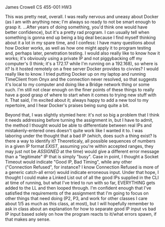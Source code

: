 James Crowell
CS 455-001
HW3

This was pretty neat, overall. I was really nervous and uneasy about Docker (as I am with anything new; I'm always so ready to not be smart enough to grasp it. ...After years of doing something, you'd think one would have better confidence), but it's a pretty rad program. I can usually tell when something is gonna end up being a big deal because I find myself thinking about it a lot in my spare time, and I confess: I have many questions about how Docker works, as well as how one might apply it to program testing and, perhaps later, penetration testing. I would also really like to know how it works; it's obviously using a private IP and not piggybacking off my computer's (I think; it's a 172.17 while I'm running on a 192.168), so where is it? Is it hosted remotely on a free server Docker provides to civvies? I would really like to know. I tried putting Docker up on my laptop and running TimeClient from Onyx and the connection never resolved, so that suggests it's local to my computer and doing like a Bridge network thing or some such. I'm still not clear enough on the finer points of these things to really have a good grasp of where to start when it comes to trying new stuff with it. That said, I'm excited about it; always happy to add a new tool to my repertoire, and I hear Docker's praises being sung quite a bit.

Beyond that, I was slightly stymied here: it's not so big a problem that I think it needs addressing before turning the assignment in, but I have to admit, the method I thought would be able to differentiate between real IPs and mistakenly-entered ones doesn't quite work like I wanted it to. I was laboring under the thought that a bad IP (which, does such a thing exist? Is there a way to identify it? Theoreticaly, all possible sequences of numbers in a given IP format *EXIST*, assuming you're within accepted ranges, they may just not be *ASSIGNED* at the time) would give a different error message than a "legitimate" IP that is simply "busy". Case in point, I thought a Socket Timeout would indicate "Good IP, Bad Timing", while any other ("Connection Refused", for instance? I know Connection Refused is more of a generic catch-all error) would indicate erroneous input. Under that hope, I thought I could make a Linked List out of all the good IPs supplied in the CLI at time of running, but what I've tried to run with so far, EVERYTHING gets added to the LL and then looped through. I'm confident enough that I've satisfied the requirements of the assignment that I'm going to focus on other things that need doing (P2, P3, and work for other classes I care about 1/5 as much as this class, at most), but I will hopefully remember to ask in class about an explanation for how to separate good IP input vs bad IP input based solely on how the program reacts to it/what errors spawn, if that makes any sense.